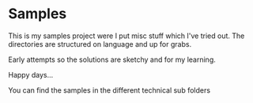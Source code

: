 # Samples

This is my samples project were I put misc stuff which I've tried out. The directories are structured on language and up for grabs.

Early attempts so the solutions are sketchy and for my learning.

Happy days...

You can find the samples in the different technical sub folders

